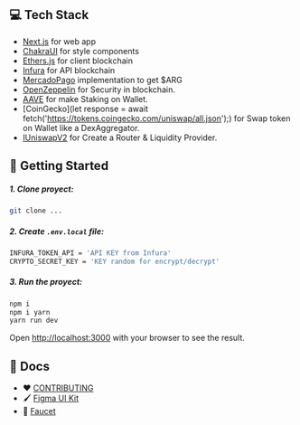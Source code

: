## 💻 Tech Stack

- [Next.js](https://nextjs.org/) for web app
- [ChakraUI](https://chakra-ui.com/) for style components
- [Ethers.js](https://ethers.org/) for client blockchain
- [Infura](https://infura.io/) for API blockchain
- [MercadoPago](https://www.mercadopago.com.ar/developers/es/developer-program#dev-program-certifications-products) implementation to get $ARG
- [OpenZeppelin](https://www.openzeppelin.com/) for Security in blockchain.
- [AAVE](https://app.aave.com/staking/) for make Staking on Wallet.
- [CoinGecko](let response = await fetch('https://tokens.coingecko.com/uniswap/all.json');) for Swap token on Wallet like a DexAggregator.
- [IUniswapV2](https://app.uniswap.org/#/tokens/ethereum) for Create a Router & Liquidity Provider.

## 🚀 Getting Started

##### 1. Clone proyect:

```bash
git clone ...
```

##### 2. Create `.env.local` file:

```bash
INFURA_TOKEN_API = 'API KEY from Infura'
CRYPTO_SECRET_KEY = 'KEY random for encrypt/decrypt'
```

##### 3. Run the proyect:

```bash
npm i
npm i yarn
yarn run dev
```

Open [http://localhost:3000](http://localhost:3000) with your browser to see the result.

## 📖 Docs

- ❤️ [CONTRIBUTING](https://github.com/jonallamas/simple-wallet/blob/master/CONTRIBUTING.md)
- 🖌 [Figma UI Kit](https://www.figma.com/file/1i0831yLWD4XJmjo9iEXvR/Simple-wallet?node-id=21%3A13)
- 💸 [Faucet](https://faucet.paradigm.xyz/)
